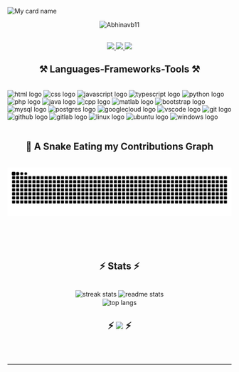 ![My card name](https://cardivo.vercel.app/api?name=ABHINAV-B%20&description=Hi,%20Welcome%20To%20My%20Profile&image=https://avatars.githubusercontent.com/u/181054597?v=4&backgroundColor=%23e4f2f6&instagram=_abhi_nav_11&github=Abhinavb11&)
</p>
</p>
<p align="center"> <img src="https://komarev.com/ghpvc/?username=Abhinavb11&label=Visitors%20count&color=10d9c3&style=plastic" alt="Abhinavb11" /> </p>
</br>

<div align="center"> 
  <a href="mailto:abhinavbalakrishnan1289@gmail.com">
    <img src="https://img.shields.io/badge/Gmail-333333?style=for-the-badge&logo=gmail&logoColor=red" />
  </a>
  <a href="https://wa.me/9562677953" target="_blank">
    <img src="https://img.shields.io/badge/whatsapp-008000?style=for-the-badge&logo=whatsapp&logoColor=white" target="_blank" />
  </a>
  <a href="https://instagram.com/_abhi_nav_11" target="_blank">
     <img src="https://img.shields.io/badge/instagram-E1306C?style=for-the-badge&logo=instagram&logoColor=white" target="_blank" /> <!-- sqlite, safari, google-chrome are other good icon options -->
  </a>
</div>

<h2 align="center">⚒️ Languages-Frameworks-Tools ⚒️</h2>
<br/>
<div align="left">
  <img src="https://skillicons.dev/icons?i=html" height="40" alt="html logo" />
  
  <img src="https://skillicons.dev/icons?i=css" height="40" alt="css logo" />
  
  <img src="https://skillicons.dev/icons?i=js" height="40" alt="javascript logo" />
  
  <img src="https://skillicons.dev/icons?i=typescript" height="40" alt="typescript logo" />
  
  <img src="https://skillicons.dev/icons?i=python" height="40" alt="python logo" />
  
  <img src="https://skillicons.dev/icons?i=php" height="40" alt="php logo" />
  
  <img src="https://skillicons.dev/icons?i=java" height="40" alt="java logo" />
  
  <img src="https://skillicons.dev/icons?i=cpp" height="40" alt="cpp logo" />
  
  <img src="https://skillicons.dev/icons?i=matlab" height="40" alt="matlab logo" />

  <img src="https://skillicons.dev/icons?i=bootstrap" height="40" alt="bootstrap logo" />

  <img src="https://skillicons.dev/icons?i=mysql" height="40" alt="mysql logo" />
  
  <img src="https://skillicons.dev/icons?i=postgres" height="40" alt="postgres logo" />

  <img src="https://skillicons.dev/icons?i=googlecloud" height="40" alt="googlecloud logo" />

  <img src="https://skillicons.dev/icons?i=vscode" height="40" alt="vscode logo" />
  
  <img src="https://skillicons.dev/icons?i=git" height="40" alt="git logo" />
  
  <img src="https://skillicons.dev/icons?i=github" height="40" alt="github logo" />
  
  <img src="https://skillicons.dev/icons?i=gitlab" height="40" alt="gitlab logo" />

  <img src="https://skillicons.dev/icons?i=linux" height="40" alt="linux logo" />
  
  <img src="https://skillicons.dev/icons?i=ubuntu" height="40" alt="ubuntu logo" />
  
  <img src="https://skillicons.dev/icons?i=windows" height="40" alt="windows logo" />
</div>

<br/>

<h2 align="center"> 🐍 A Snake Eating my Contributions Graph </h2>
  <br>
  <img alt="snake eating my contributions" src="https://raw.githubusercontent.com/Abhinavb11/Abhinavb11/output/github-contribution-grid-snake.svg" />
  
  <br/><br/><br/>
</p>

<h2 align="center">⚡ Stats ⚡</h2>
<br>
<div align=center>
  <img width=390 src="https://github-readme-streak-stats-salesp07.vercel.app/?user=Abhinavb11&count_private=true&theme=react&border_radius=10" alt="streak stats"/>
  <img width=390 src="https://github-readme-stats-salesp07.vercel.app/api?username=Abhinavb11&count_private=true&show_icons=true&theme=react&rank_icon=github&border_radius=10" alt="readme stats" />
  <br/>
  <img width=325 align="center" src="https://github-readme-stats-salesp07.vercel.app/api/top-langs/?username=Abhinavb11&hide=HTML&langs_count=8&layout=compact&theme=react&border_radius=10&size_weight=0.5&count_weight=0.5&exclude_repo=github-readme-stats" alt="top langs" 
/>
  

</div>
<h2 align="center">⚡ <img src="https://media.giphy.com/media/jpVnC65DmYeyRL4LHS/giphy.gif" width="20%"> ⚡</h2>
<br/><br/>

<hr/>
</details>
</br></br>

